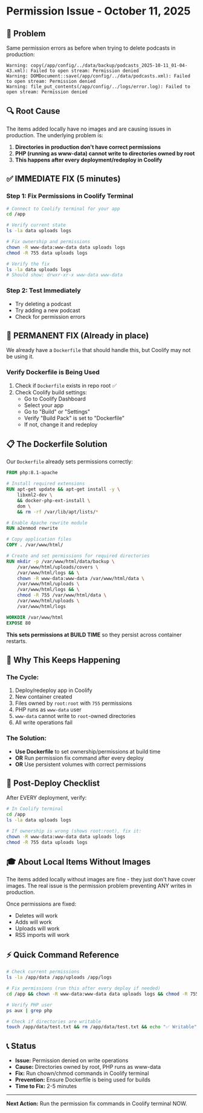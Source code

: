 # Permission Issue - October 11, 2025

## 🚨 Problem
Same permission errors as before when trying to delete podcasts in production:

```
Warning: copy(/app/config/../data/backup/podcasts_2025-10-11_01-04-43.xml): Failed to open stream: Permission denied
Warning: DOMDocument::save(/app/config/../data/podcasts.xml): Failed to open stream: Permission denied
Warning: file_put_contents(/app/config/../logs/error.log): Failed to open stream: Permission denied
```

## 🔍 Root Cause
The items added locally have no images and are causing issues in production. The underlying problem is:

1. **Directories in production don't have correct permissions**
2. **PHP (running as www-data) cannot write to directories owned by root**
3. **This happens after every deployment/redeploy in Coolify**

## ✅ IMMEDIATE FIX (5 minutes)

### Step 1: Fix Permissions in Coolify Terminal

```bash
# Connect to Coolify terminal for your app
cd /app

# Verify current state
ls -la data uploads logs

# Fix ownership and permissions
chown -R www-data:www-data data uploads logs
chmod -R 755 data uploads logs

# Verify the fix
ls -la data uploads logs
# Should show: drwxr-xr-x www-data www-data
```

### Step 2: Test Immediately
- Try deleting a podcast
- Try adding a new podcast
- Check for permission errors

## 🔧 PERMANENT FIX (Already in place)

We already have a `Dockerfile` that should handle this, but Coolify may not be using it.

### Verify Dockerfile is Being Used

1. Check if `Dockerfile` exists in repo root ✅
2. Check Coolify build settings:
   - Go to Coolify Dashboard
   - Select your app
   - Go to "Build" or "Settings"
   - Verify "Build Pack" is set to "Dockerfile"
   - If not, change it and redeploy

## 📋 The Dockerfile Solution

Our `Dockerfile` already sets permissions correctly:

```dockerfile
FROM php:8.1-apache

# Install required extensions
RUN apt-get update && apt-get install -y \
    libxml2-dev \
    && docker-php-ext-install \
    dom \
    && rm -rf /var/lib/apt/lists/*

# Enable Apache rewrite module
RUN a2enmod rewrite

# Copy application files
COPY . /var/www/html/

# Create and set permissions for required directories
RUN mkdir -p /var/www/html/data/backup \
    /var/www/html/uploads/covers \
    /var/www/html/logs && \
    chown -R www-data:www-data /var/www/html/data \
    /var/www/html/uploads \
    /var/www/html/logs && \
    chmod -R 755 /var/www/html/data \
    /var/www/html/uploads \
    /var/www/html/logs

WORKDIR /var/www/html
EXPOSE 80
```

**This sets permissions at BUILD TIME** so they persist across container restarts.

## 🎯 Why This Keeps Happening

### The Cycle:
1. Deploy/redeploy app in Coolify
2. New container created
3. Files owned by `root:root` with `755` permissions
4. PHP runs as `www-data` user
5. `www-data` cannot write to `root`-owned directories
6. All write operations fail

### The Solution:
- **Use Dockerfile** to set ownership/permissions at build time
- **OR** Run permission fix command after every deploy
- **OR** Use persistent volumes with correct permissions

## 🔄 Post-Deploy Checklist

After EVERY deployment, verify:

```bash
# In Coolify terminal
cd /app
ls -la data uploads logs

# If ownership is wrong (shows root:root), fix it:
chown -R www-data:www-data data uploads logs
chmod -R 755 data uploads logs
```

## 🎓 About Local Items Without Images

The items added locally without images are fine - they just don't have cover images. The real issue is the permission problem preventing ANY writes in production.

Once permissions are fixed:
- Deletes will work
- Adds will work
- Uploads will work
- RSS imports will work

## ⚡ Quick Command Reference

```bash
# Check current permissions
ls -la /app/data /app/uploads /app/logs

# Fix permissions (run this after every deploy if needed)
cd /app && chown -R www-data:www-data data uploads logs && chmod -R 755 data uploads logs

# Verify PHP user
ps aux | grep php

# Check if directories are writable
touch /app/data/test.txt && rm /app/data/test.txt && echo "✅ Writable" || echo "❌ Not writable"
```

## 📞 Status

- **Issue:** Permission denied on write operations
- **Cause:** Directories owned by root, PHP runs as www-data
- **Fix:** Run chown/chmod commands in Coolify terminal
- **Prevention:** Ensure Dockerfile is being used for builds
- **Time to Fix:** 2-5 minutes

---

**Next Action:** Run the permission fix commands in Coolify terminal NOW.

